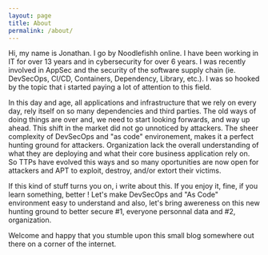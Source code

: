 ```yaml
---
layout: page
title: About
permalink: /about/
---
```


Hi, my name is Jonathan. I go by Noodlefishh online. I have been working in IT for over 13 years and in cybersecurity for over 6 years. I was recently involved in AppSec and the security of the software supply chain (ie. DevSecOps, CI/CD, Containers, Dependency, Library, etc.). I was so hooked by the topic that i started paying a lot of attention to this field. 

In this day and age, all applications and infrastructure that we rely on every day, rely itself on so many dependencies and third parties. The old ways of doing things are over and, we need to start looking forwards, and way up ahead. This shift in the market did not go unnoticed by attackers. The sheer complexity of DevSecOps and "as code" environement, makes it a perfect hunting ground for attackers. Organization lack the overall understanding of what they are deploying and what their core business application rely on. So TTPs have evolved this ways and so many oportunities are now open for attackers and APT to exploit, destroy, and/or extort their victims. 

If this kind of stuff turns you on, i write about this. If you enjoy it, fine, if you learn something, better !  Let's make DevSecOps and "As Code" environment easy to understand and also, let's bring awereness on this new hunting ground to better secure #1, everyone personnal data and #2, organization.

Welcome and happy that you stumble upon this small blog somewhere out there on a corner of the internet. 
